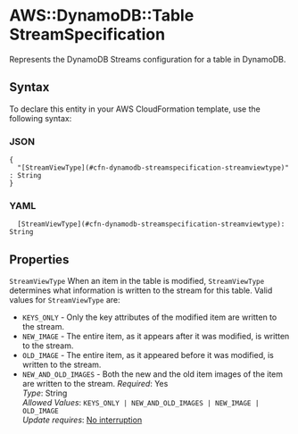 # AWS::DynamoDB::Table StreamSpecification<a name="aws-properties-dynamodb-streamspecification"></a>

Represents the DynamoDB Streams configuration for a table in DynamoDB\.

## Syntax<a name="aws-properties-dynamodb-streamspecification-syntax"></a>

To declare this entity in your AWS CloudFormation template, use the following syntax:

### JSON<a name="aws-properties-dynamodb-streamspecification-syntax.json"></a>

```
{
  "[StreamViewType](#cfn-dynamodb-streamspecification-streamviewtype)" : String
}
```

### YAML<a name="aws-properties-dynamodb-streamspecification-syntax.yaml"></a>

```
  [StreamViewType](#cfn-dynamodb-streamspecification-streamviewtype): String
```

## Properties<a name="aws-properties-dynamodb-streamspecification-properties"></a>

`StreamViewType`  <a name="cfn-dynamodb-streamspecification-streamviewtype"></a>
 When an item in the table is modified, `StreamViewType` determines what information is written to the stream for this table\. Valid values for `StreamViewType` are:  
+  `KEYS_ONLY` \- Only the key attributes of the modified item are written to the stream\.
+  `NEW_IMAGE` \- The entire item, as it appears after it was modified, is written to the stream\.
+  `OLD_IMAGE` \- The entire item, as it appeared before it was modified, is written to the stream\.
+  `NEW_AND_OLD_IMAGES` \- Both the new and the old item images of the item are written to the stream\.
*Required*: Yes  
*Type*: String  
*Allowed Values*: `KEYS_ONLY | NEW_AND_OLD_IMAGES | NEW_IMAGE | OLD_IMAGE`  
*Update requires*: [No interruption](https://docs.aws.amazon.com/AWSCloudFormation/latest/UserGuide/using-cfn-updating-stacks-update-behaviors.html#update-no-interrupt)